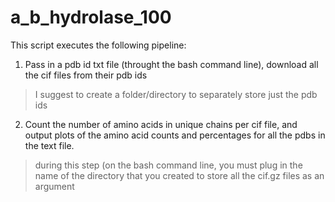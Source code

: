 # a_b_hydrolase_100

This script executes the following pipeline:

1. Pass in a pdb id txt file (throught the bash command line), download all the cif files from their pdb ids
> I suggest to create a folder/directory to separately store just the pdb ids

2. Count the number of amino acids in unique chains per cif file, and output plots of the amino acid counts and percentages for all the pdbs in the text file.
> during this step (on the bash command line, you must plug in the name of the directory that you created to store all the cif.gz files as an argument
